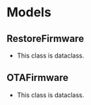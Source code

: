 # Models

## RestoreFirmware

* This class is dataclass.

## OTAFirmware

* This class is dataclass.